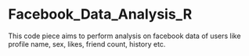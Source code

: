 # Facebook_Data_Analysis_R
This code piece aims to perform analysis on facebook data of users  like profile name, sex, likes, friend count, history etc.
